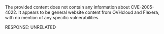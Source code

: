 The provided content does not contain any information about CVE-2005-4022. It appears to be general website content from OVHcloud and Flexera, with no mention of any specific vulnerabilities.

RESPONSE: UNRELATED